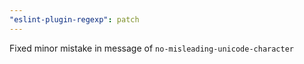 ```yaml
---
"eslint-plugin-regexp": patch
---
```


Fixed minor mistake in message of `no-misleading-unicode-character`

